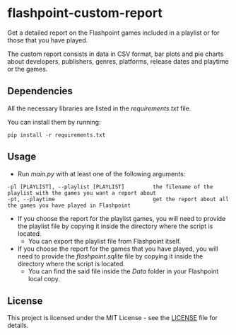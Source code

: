 # flashpoint-custom-report
Get a detailed report on the Flashpoint games included in a playlist or for those that you have played.

The custom report consists in data in CSV format, bar plots and pie charts about developers, publishers, genres, platforms, release dates and playtime or the games.

## Dependencies

All the necessary libraries are listed in the *requirements.txt* file.

You can install them by running:

```
pip install -r requirements.txt
```

## Usage

- Run *main.py* with at least one of the following arguments:

```
-pl [PLAYLIST], --playlist [PLAYLIST]         the filename of the playlist with the games you want a report about
-pt, --playtime                               get the report about all the games you have played in Flashpoint
```

- If you choose the report for the playlist games, you will need to provide the playlist file by copying it inside the directory where the script is located.
    - You can export the playlist file from Flashpoint itself.
- If you choose the report for the games that you have played, you will need to provide the *flashpoint.sqlite* file by copying it inside the directory where the script is located.
    - You can find the said file inside the *Data* folder in your Flashpoint local copy.

## License

This project is licensed under the MIT License - see the [LICENSE](https://github.com/giovanni-cutri/flashpoint-custom-report/blob/main/LICENSE) file for details.
